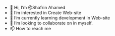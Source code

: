 - 👋 Hi, I’m @Shafrin Ahamed
- 👀 I’m interested in Create Web-site
- 🌱 I’m currently learning development in Web-site
- 💞️ I’m looking to collaborate on in myself.
- 📫 How to reach me

<!---
shafrinahamed097/shafrinahamed097 is a ✨ special ✨ repository because its `README.md` (this file) appears on your GitHub profile.
You can click the Preview link to take a look at your changes.
--->
